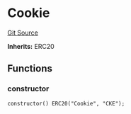 # Cookie
[Git Source](https://github.com/ooMia/Upside_Cookie_Land/blob/385a70082d3fde125789b3e251779c57c35f3a4e/src/CookieStation.sol)

**Inherits:**
ERC20


## Functions
### constructor


```solidity
constructor() ERC20("Cookie", "CKE");
```

